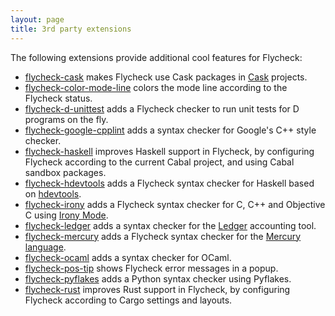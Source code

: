 ```yaml
---
layout: page
title: 3rd party extensions
---
```


The following extensions provide additional cool features for Flycheck:

- [flycheck-cask][] makes Flycheck use Cask packages in [Cask][] projects.
- [flycheck-color-mode-line][] colors the mode line according to the Flycheck
  status.
- [flycheck-d-unittest][] adds a Flycheck checker to run unit tests for D programs
  on the fly.
- [flycheck-google-cpplint][] adds a syntax checker for Google's C++ style checker.
- [flycheck-haskell][] improves Haskell support in Flycheck, by configuring
  Flycheck according to the current Cabal project, and using Cabal sandbox
  packages.
- [flycheck-hdevtools][] adds a Flycheck syntax checker for Haskell based on
  [hdevtools][].
- [flycheck-irony][] adds a Flycheck syntax checker for C, C++ and Objective C
  using [Irony Mode][].
- [flycheck-ledger][] adds a syntax checker for the [Ledger][] accounting
  tool.
- [flycheck-mercury][] adds a Flycheck syntax checker for the [Mercury language][].
- [flycheck-ocaml][] adds a syntax checker for OCaml.
- [flycheck-pos-tip][] shows Flycheck error messages in a popup.
- [flycheck-pyflakes][] adds a Python syntax checker using Pyflakes.
- [flycheck-rust][] improves Rust support in Flycheck, by configuring Flycheck
  according to Cargo settings and layouts.

[flycheck-cask]: https://github.com/flycheck/flycheck-cask
[Cask]: https://github.com/cask/cask
[flycheck-color-mode-line]: https://github.com/flycheck/flycheck-color-mode-line
[flycheck-d-unittest]: https://github.com/flycheck/flycheck-d-unittest
[flycheck-google-cpplint]: https://github.com/flycheck/flycheck-google-cpplint
[flycheck-haskell]: https://github.com/flycheck/flycheck-haskell
[flycheck-hdevtools]: https://github.com/flycheck/flycheck-hdevtools
[hdevtools]: https://github.com/bitc/hdevtools/
[flycheck-irony]: https://github.com/Sarcasm/flycheck-irony
[Irony Mode]: https://github.com/Sarcasm/irony-mode
[flycheck-ledger]: https://github.com/purcell/flycheck-ledger
[Ledger]: http://ledger-cli.org/
[flycheck-mercury]: https://github.com/flycheck/flycheck-mercury
[flycheck-ocaml]: https://github.com/flycheck/flycheck-ocaml
[Mercury language]: http://mercurylang.org/
[flycheck-pos-tip]: https://github.com/flycheck/flycheck-pos-tip
[flycheck-pyflakes]: https://github.com/Wilfred/flycheck-pyflakes
[flycheck-rust]: https://github.com/flycheck/flycheck-rust
